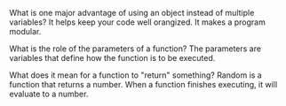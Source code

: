 What is one major advantage of using an object instead of multiple variables?
It helps keep your code well orangized. It makes a program modular. 

What is the role of the parameters of a function?
The parameters are variables that define how the function is to be executed. 

What does it mean for a function to "return" something?
Random is a function that returns a number. When a function finishes executing, it will evaluate to a number. 
